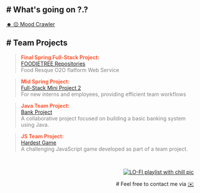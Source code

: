 
## # What's going on ?.?
[☻ ☹︎ Mood Crawler](git@github.com:Maybaba/colour.git)
<!-- My Projects -->
## # Team Projects

> <strong style="color: #FF5733;">Final Spring Full-Stack Project:</strong><br>
> [FOODIETREE Repositories](https://github.com/orgs/FOODIETREE/repositories)<br>
> <span style="color: #808080;">Food Resque O2O flatform Web Service</span>

> <strong style="color: #FF5733;">Mid Spring Project:</strong><br>
> [Full-Stack Mini Project 2](https://github.com/full-stack-mini-project-2)<br>
> <span style="color: #808080;">For new interns and employees, providing efficient team workflows </span>

> <strong style="color: #FF5733;">Java Team Project:</strong><br>
> [Bank Project](https://github.com/BankProject7777777)<br>
> <span style="color: #808080;">A collaborative project focused on building a basic banking system using Java.</span>

> <strong style="color: #FF5733;">JS Team Project:</strong><br>
> [Hardest Game](https://github.com/js-HARDESTGAME)<br>
> <span style="color: #808080;">A challenging JavaScript game developed as part of a team project.</span>

<br>
<!-- lofi playlist -->
<p align="right">
  <a href="https://soundcloud.com/cima-relucir/sets/lofi?si=89c07dfd993745dd997104b3b207fd9c&utm_source=clipboard&utm_medium=text&utm_campaign=social_sharing">
    <img src="https://github.com/Maybaba/Maybaba/assets/161430857/214f5aa1-0d71-4b68-8a36-ceb65c662022" alt="LO-FI playlist with chill pic">
  </a>
</p>

<p align="right">
 # Feel free to contact me via <a href="mailto:sinyunjong@gmail.com">✉️</a>
</p>


<!--
**Maybaba/Maybaba** is a ✨ _special_ ✨ repository because its `README.md` (this file) appears on your GitHub profile.

Here are some ideas to get you started:
- 😄 Pronouns: ...
- ⚡ Fun fact: I loved
- 👯 I’m looking to collaborate on 
- 🤔 I’m looking for help with ...


-->
